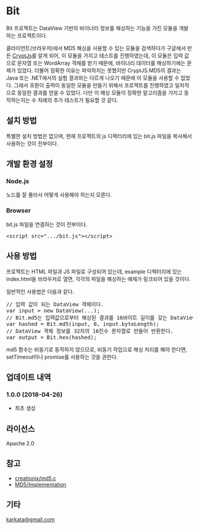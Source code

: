 # Bit
Bit 프로젝트는 DataView 기반의 바이너리 정보를 해싱하는 기능을 가진 모듈을 개발하는 프로젝트이다.

클라이언트(브라우저)에서 MD5 해싱을 사용할 수 있는 모듈을 검색하다가 구글에서 만든 [CryptJs](https://code.google.com/archive/p/crypto-js/)를 알게 되어, 이 모듈을 가지고 테스트를 진행하였는데, 이 모듈은 입력 값으로 문자열 또는 WordArray 객체를 받기 때문에, 바이너리 데이터를 해싱하기에는 문제가 있었다. 더불어 정확한 이유는 파악하지는 못했지만 CryptJS.MD5의 결과는 Java 또는 .NET에서의 실험 결과와는 다르게 나오기 때문에 이 모듈을 사용할 수 없었다. 그래서 호환이 출력이 동일한 모듈을 만들기 위해서 프로젝트를 진행하였고 일차적으로 동일한 결과를 얻을 수 있었다. 다만 이 해싱 모듈이 정확한 알고리즘을 가지고 동작하는지는 수 차례의 추가 테스트가 필요할 것 같다.

## 설치 방법
특별한 설치 방법은 없으며, 현재 프로젝트의 js 디렉터리에 있는 bit.js 파일을 복사해서 사용하는 것이 전부이다.

## 개발 환경 설정
### Node.js
노드를 잘 몰라서 어떻게 사용해야 하는지 모른다.
### Browser
bit.js 파일을 연결하는 것이 전부이다.
<pre>
&lt;script src=".../bit.js"&gt;&lt;/script&gt;
</pre>

## 사용 방법
프로젝트는 HTML 파일과 JS 파일로 구성되어 있는데, example 디렉터리에 있는 index.html을 브라우저로 열면, 각각의 파일을 해싱하는 예제가 링크되어 있을 것이다.

일반적인 사용법은 다음과 같다.
<pre>
// 입력 값이 되는 DataView 객체이다.
var input = new DataView(...);
// Bit.md5는 입력값으로부터 해싱된 결과를 16바이트 길이를 갖는 DataView 객체를 반환한다.
var hashed = Bit.md5(input, 0, input.byteLength);
// DataView 객체 정보를 32자의 16진수 문자열로 만들어 반환한다.
var output = Bit.hex(hashed);
</pre>

md5 함수는 비동기로 동작하지 않으므로, 비동기 작업으로 해싱 처리를 해야 한다면, setTimeout이나 promise를 사용하는 것을 권한다.

## 업데이트 내역
### 1.0.0 (2018-04-26)
- 최초 생성

## 라이선스
Apache 2.0

## 참고
- [creationix/md5.c](https://gist.github.com/creationix/4710780)
- [MD5/Implementation](https://rosettacode.org/wiki/MD5/Implementation#C.23)

## 기타
karkata@gmail.com
